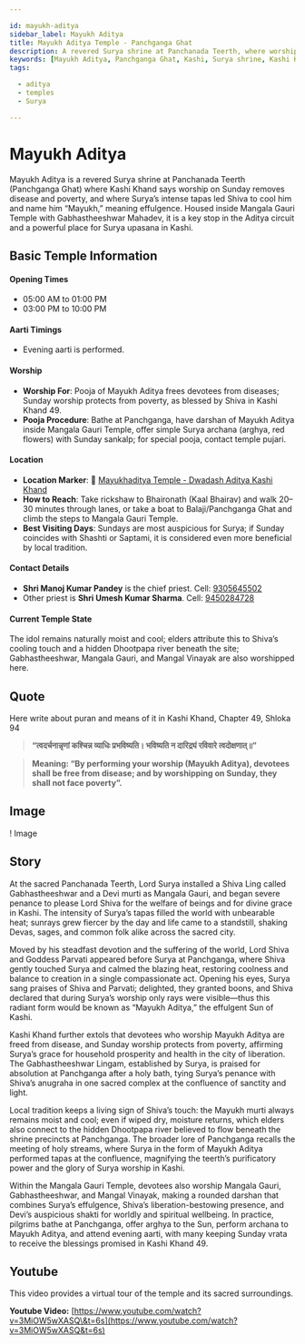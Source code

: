 ```yaml
---

id: mayukh-aditya
sidebar_label: Mayukh Aditya
title: Mayukh Aditya Temple - Panchganga Ghat
description: A revered Surya shrine at Panchanada Teerth, where worship on Sunday removes disease and poverty, and where Surya's intense tapas led Shiva to name him “Mayukh.”
keywords: [Mayukh Aditya, Panchganga Ghat, Kashi, Surya shrine, Kashi Khand, Mayukh]
tags:

  - aditya
  - temples
  - Surya

---
```


# Mayukh Aditya

Mayukh Aditya is a revered Surya shrine at Panchanada Teerth (Panchganga Ghat) where Kashi Khand says worship on Sunday removes disease and poverty, and where Surya’s intense tapas led Shiva to cool him and name him “Mayukh,” meaning effulgence. Housed inside Mangala Gauri Temple with Gabhastheeshwar Mahadev, it is a key stop in the Aditya circuit and a powerful place for Surya upasana in Kashi.

## Basic Temple Information

#### Opening Times

  * 05:00 AM to 01:00 PM
  * 03:00 PM to 10:00 PM

#### Aarti Timings

  * Evening aarti is performed.

#### Worship

  * **Worship For**: Pooja of Mayukh Aditya frees devotees from diseases; Sunday worship protects from poverty, as blessed by Shiva in Kashi Khand 49.
  * **Pooja Procedure**: Bathe at Panchganga, have darshan of Mayukh Aditya inside Mangala Gauri Temple, offer simple Surya archana (arghya, red flowers) with Sunday sankalp; for special pooja, contact temple pujari.

#### Location

  * **Location Marker**: 📍 [Mayukhaditya Temple - Dwadash Aditya Kashi Khand](https://maps.app.goo.gl/SpVvAZpEY8s2LdB2A)
  * **How to Reach**: Take rickshaw to Bhaironath (Kaal Bhairav) and walk 20–30 minutes through lanes, or take a boat to Balaji/Panchganga Ghat and climb the steps to Mangala Gauri Temple.
  * **Best Visiting Days**: Sundays are most auspicious for Surya; if Sunday coincides with Shashti or Saptami, it is considered even more beneficial by local tradition.

#### Contact Details

  * **Shri Manoj Kumar Pandey** is the chief priest. Cell: [9305645502](https://www.google.com/search?q=tel:%2B919305645502)
  * Other priest is **Shri Umesh Kumar Sharma**. Cell: [9450284728](https://www.google.com/search?q=tel:%2B919450284728)

#### Current Temple State

The idol remains naturally moist and cool; elders attribute this to Shiva’s cooling touch and a hidden Dhootpapa river beneath the site; Gabhastheeshwar, Mangala Gauri, and Mangal Vinayak are also worshipped here.

## Quote

Here write about puran and means of it in Kashi Khand, Chapter 49, Shloka 94

> **“त्वदर्चनान्नृणां कश्चिन्न व्याधिः प्रभविष्यति। भविष्यति न दारिद्र्यं रविवारे त्वदोक्षणात्॥”**

> **Meaning: “By performing your worship (Mayukh Aditya), devotees shall be free from disease; and by worshipping on Sunday, they shall not face poverty”.**

## Image

\! Image

## Story

At the sacred Panchanada Teerth, Lord Surya installed a Shiva Ling called Gabhastheeshwar and a Devi murti as Mangala Gauri, and began severe penance to please Lord Shiva for the welfare of beings and for divine grace in Kashi. The intensity of Surya’s tapas filled the world with unbearable heat; sunrays grew fiercer by the day and life came to a standstill, shaking Devas, sages, and common folk alike across the sacred city.

Moved by his steadfast devotion and the suffering of the world, Lord Shiva and Goddess Parvati appeared before Surya at Panchganga, where Shiva gently touched Surya and calmed the blazing heat, restoring coolness and balance to creation in a single compassionate act. Opening his eyes, Surya sang praises of Shiva and Parvati; delighted, they granted boons, and Shiva declared that during Surya’s worship only rays were visible—thus this radiant form would be known as “Mayukh Aditya,” the effulgent Sun of Kashi.

Kashi Khand further extols that devotees who worship Mayukh Aditya are freed from disease, and Sunday worship protects from poverty, affirming Surya’s grace for household prosperity and health in the city of liberation. The Gabhastheeshwar Lingam, established by Surya, is praised for absolution at Panchganga after a holy bath, tying Surya’s penance with Shiva’s anugraha in one sacred complex at the confluence of sanctity and light.

Local tradition keeps a living sign of Shiva’s touch: the Mayukh murti always remains moist and cool; even if wiped dry, moisture returns, which elders also connect to the hidden Dhootpapa river believed to flow beneath the shrine precincts at Panchganga. The broader lore of Panchganga recalls the meeting of holy streams, where Surya in the form of Mayukh Aditya performed tapas at the confluence, magnifying the teerth’s purificatory power and the glory of Surya worship in Kashi.

Within the Mangala Gauri Temple, devotees also worship Mangala Gauri, Gabhastheeshwar, and Mangal Vinayak, making a rounded darshan that combines Surya’s effulgence, Shiva’s liberation-bestowing presence, and Devi’s auspicious shakti for worldly and spiritual wellbeing. In practice, pilgrims bathe at Panchganga, offer arghya to the Sun, perform archana to Mayukh Aditya, and attend evening aarti, with many keeping Sunday vrata to receive the blessings promised in Kashi Khand 49.

## Youtube

This video provides a virtual tour of the temple and its sacred surroundings.

**Youtube Video:** [https://www.youtube.com/watch?v=3MiOW5wXASQ\&t=6s](https://www.youtube.com/watch?v=3MiOW5wXASQ&t=6s)